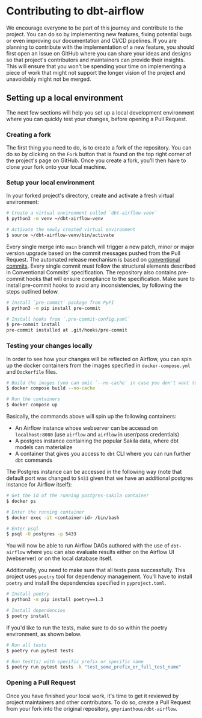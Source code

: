 # Contributing to dbt-airflow
We encourage everyone to be part of this journey and contribute to the project. You can do so by implementing new
features, fixing potential bugs or even improving our documentation and CI/CD pipelines. If you are planning to 
contribute with the implementation of a new feature, you should first open an Issue on GitHub where you can share your
ideas and designs so that project's contributors and maintainers can provide their insights. This will ensure that you
won't be spending your time on implementing a piece of work that might not support the longer vision of the project and
unavoidably might not be merged. 


## Setting up a local environment
The next few sections will help you set up a local development environment where you can quickly test your changes, 
before opening a Pull Request. 

### Creating a fork 

The first thing you need to do, is to create a fork of the repository. You can do so by clicking on the `Fork`
button that is found on the top right corner of the project's page on GitHub. Once you create a fork, you'll then have
to clone your fork onto your local machine. 

### Setup your local environment
In your forked project's directory, create and activate a fresh virtual environment:
```bash
# Create a virtual environment called `dbt-airflow-venv`
$ python3 -m venv ~/dbt-airflow-venv

# Activate the newly created virtual environment
$ source ~/dbt-airflow-venv/bin/activate
```

Every single merge into `main` branch will trigger a new patch, minor or major version upgrade based on the commit 
messages pushed  from the Pull Request.
The automated release mechanism is based on 
[conventional commits](https://www.conventionalcommits.org/en/v1.0.0/#summary).
Every single commit must follow the structural elements described in Conventional Commits' specification. 
The repository also contains pre-commit hooks that will ensure compliance to the specification. 
Make sure to install pre-commit hooks to avoid any inconsistencies, by following the steps outlined below. 
```bash
# Install `pre-commit` package from PyPI
$ python3 -m pip install pre-commit 

# Install hooks from `.pre-commit-config.yaml`
$ pre-commit install
pre-commit installed at .git/hooks/pre-commit
```

### Testing your changes locally
In order to see how your changes will be reflected on Airflow, you can spin up the docker containers from the images
specified in `docker-compose.yml` and `Dockerfile` files. 

```bash
# Build the images (you can omit `--no-cache` in case you don't want to re-build every layer)
$ docker compose build --no-cache

# Run the containers
$ docker compose up
```
Basically, the commands above will spin up the following containers:
- An Airflow instance whose webserver can be accessd on `localhost:8080` (use `airflow` and `airflow` in user/pass credentials)
- A postgres instance containing the popular Sakila data, where dbt models can materialize
- A container that gives you access to `dbt` CLI where you can run further `dbt` commands

The Postgres instance can be accessed in the following way (note that default port was changed to `5433` given that we 
have an additional postgres instance for Airflow itself):
```bash
# Get the id of the running postgres-sakila container
$ docker ps

# Enter the running container
$ docker exec -it <container-id> /bin/bash

# Enter psql
$ psql -U postgres -p 5433 
```

You will now be able to run Airflow DAGs authored with the use of `dbt-airflow` where you can also evaluate results
either on the Airflow UI (webserver) or on the local database itself. 




Additionally, you need to make sure that all tests pass successfully. This project uses `poetry` tool for 
dependency management. You'll have to install `poetry` and install the dependencies specified in `pyproject.toml`. 
```bash
# Install poetry
$ python3 -m pip install poetry==1.3

# Install dependencies
$ poetry install
```

If you'd like to run the tests, make sure to do so within the poetry environment, as  shown below. 
```bash
# Run all tests
$ poetry run pytest tests 

# Run test(s) with specific prefix or specific name
$ poetry run pytest tests -k "test_some_prefix_or_full_test_name"
```


### Opening a Pull Request
Once you have finished your local work, it's time to get it reviewed by project maintainers and other contributors.
To do so, create a Pull Request from your fork into the original repository, `gmyrianthous/dbt-airflow`.
